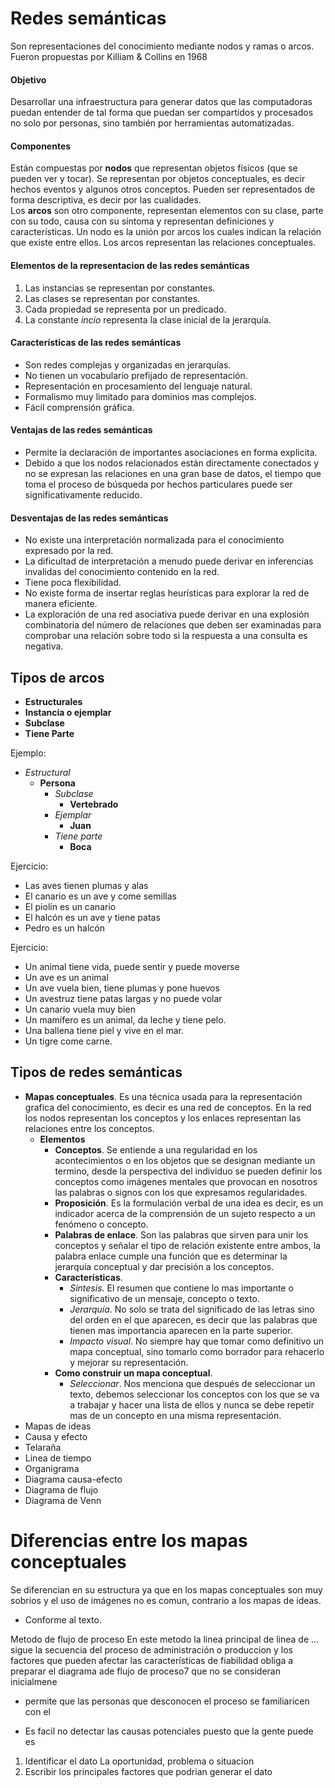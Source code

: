# Redes semánticas

Son representaciones del conocimiento mediante nodos y ramas o arcos.
Fueron propuestas por Killiam & Collins en 1968

#### Objetivo
Desarrollar una infraestructura para generar datos que las computadoras puedan entender de tal forma que puedan ser compartidos y procesados no solo por personas, sino también por herramientas automatizadas.

#### Componentes
Están compuestas por **nodos** que representan objetos físicos (que se pueden ver y tocar). Se representan por objetos conceptuales, es decir hechos eventos y algunos otros conceptos. Pueden ser representados de forma descriptiva, es decir por las cualidades.  
Los **arcos** son otro componente, representan elementos con su clase, parte con su todo, causa con su síntoma y representan definiciones y características.
Un nodo es la unión por arcos los cuales indican la relación que existe entre ellos. Los arcos representan las relaciones conceptuales.

#### Elementos de la representacion de las redes semánticas
1. Las instancias se representan por constantes.
2. Las clases se representan por constantes.
3. Cada propiedad se representa por un predicado.
4. La constante *incio* representa la clase inicial de la jerarquía.

#### Características de las redes semánticas
- Son redes complejas y organizadas en jerarquías.
- No tienen un vocabulario prefijado de representación.
- Representación en procesamiento del lenguaje natural.
- Formalismo muy limitado para dominios mas complejos.
- Fácil comprensión gráfica.

#### Ventajas de las redes semánticas
- Permite la declaración de importantes asociaciones en forma explicita.
- Debido a que los nodos relacionados están directamente conectados y no se expresan las relaciones en una gran base de datos, el tiempo que toma el proceso de búsqueda por hechos particulares puede ser significativamente reducido.

#### Desventajas de las redes semánticas
- No existe una interpretación normalizada para el conocimiento expresado por la red.
- La dificultad de interpretación a menudo puede derivar en inferencias invalidas del conocimiento contenido en la red.
- Tiene poca flexibilidad.
- No existe forma de insertar reglas heurísticas para explorar la red de manera eficiente.
- La exploración de una red asociativa puede derivar en una explosión combinatoria del número de relaciones que deben ser examinadas para comprobar una relación sobre todo si la respuesta a una consulta es negativa.

## Tipos de arcos
- **Estructurales**
- **Instancia o ejemplar**
- **Subclase**
- **Tiene Parte**

Ejemplo:
- *Estructural*
  - **Persona**
    - *Subclase*
      - **Vertebrado**
    - *Ejemplar*
      - **Juan**
    - *Tiene parte*
      - **Boca**

Ejercicio:
- Las aves tienen plumas y alas
- El canario es un ave y come semillas
- El piolín es un canario
- El halcón es un ave y tiene patas
- Pedro es un halcón

Ejercicio:
- Un animal tiene vida, puede sentir y puede moverse
- Un ave es un animal
- Un ave vuela bien, tiene plumas y pone huevos
- Un avestruz tiene patas largas y no puede volar
- Un canario vuela muy bien
- Un mamífero es un animal, da leche y tiene pelo.
- Una ballena tiene piel y vive en el mar.
- Un tigre come carne.

## Tipos de redes semánticas
- **Mapas conceptuales**. Es una técnica usada para la representación grafica del conocimiento, es decir es una red de conceptos. En la red los nodos representan los conceptos y los enlaces representan las relaciones entre los conceptos.
  - **Elementos**
    - **Conceptos**. Se entiende a una regularidad en los acontecimientos o en los objetos que se designan mediante un termino, desde la perspectiva del individuo se pueden definir los conceptos como imágenes mentales que provocan en nosotros las palabras o signos con los que expresamos regularidades.
    - **Proposición**. Es la formulación verbal de una idea es decir, es un indicador acerca de la comprensión de un sujeto respecto a un fenómeno o concepto.
    - **Palabras de enlace**. Son las palabras que sirven para unir los conceptos y señalar el tipo de relación existente entre ambos, la palabra enlace cumple una función que es determinar la jerarquía conceptual y dar precisión a los conceptos.
    - **Características**.
      - *Síntesis*. El resumen que contiene lo mas importante o significativo de un mensaje, concepto o texto.
      - *Jerarquía*. No solo se trata del significado de las letras sino del orden en el que aparecen, es decir que las palabras que tienen mas importancia aparecen en la parte superior.
      - *Impacto visual*. No siempre hay que tomar como definitivo un mapa conceptual, sino tomarlo como borrador para rehacerlo y mejorar su representación.
    - **Como construir un mapa conceptual**.
      - *Seleccionar*. Nos menciona que después de seleccionar un texto, debemos seleccionar los conceptos con los que se va a trabajar y hacer una lista de ellos y nunca se debe repetir mas de un concepto en una misma representación.
- Mapas de ideas
- Causa y efecto
- Telaraña
- Linea de tiempo
- Organigrama
- Diagrama causa-efecto
- Diagrama de flujo
- Diagrama de Venn

# Diferencias entre los mapas conceptuales
Se diferencian en su estructura ya que en los mapas conceptuales son muy sobrios y el uso de imágenes no es comun, contrario a los mapas de ideas.
- Conforme al texto.

Metodo de flujo de proceso
En este metodo la linea principal de linea de ... sigue la secuencia del proceso de administración o produccion y los factores que pueden afectar las características de fiabilidad obliga a preparar el diagrama ade flujo de proceso7 que no se consideran inicialmene
- permite que las personas que desconocen el proceso se familiaricen con el


- Es facil no detectar las causas potenciales puesto que la gente puede es

1. Identificar el dato La oportunidad, problema o situacion
3. Escribir los principales factores que podrian generar el dato
